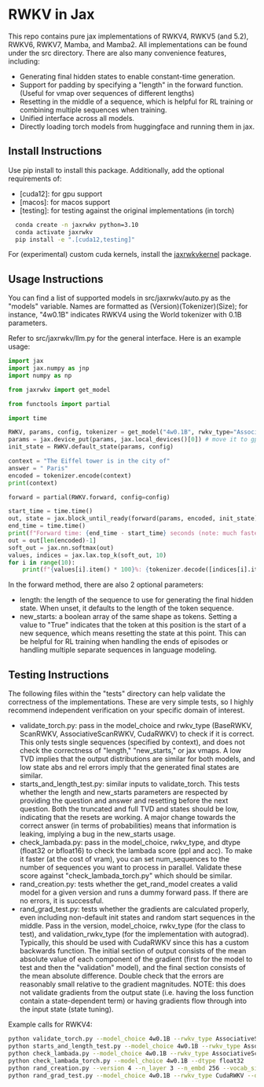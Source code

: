 # RWKV in Jax

This repo contains pure jax implementations of RWKV4, RWKV5 (and 5.2), RWKV6, RWKV7, Mamba, and Mamba2. All implementations can be found under the src directory. There are also many convenience features, including:
- Generating final hidden states to enable constant-time generation.
- Support for padding by specifying a "length" in the forward function. (Useful for vmap over sequences of different lengths)
- Resetting in the middle of a sequence, which is helpful for RL training or combining multiple sequences when training.
- Unified interface across all models.
- Directly loading torch models from huggingface and running them in jax.

## Install Instructions

Use pip install to install this package. Additionally, add the optional requirements of:
- [cuda12]: for gpu support
- [macos]: for macos support
- [testing]: for testing against the original implementations (in torch)

``` bash
  conda create -n jaxrwkv python=3.10
  conda activate jaxrwkv
  pip install -e ".[cuda12,testing]"
```

For (experimental) custom cuda kernels, install the [jaxrwkvkernel](https://github.com/bsarkar321/jaxrwkvkernel) package.

## Usage Instructions

You can find a list of supported models in src/jaxrwkv/auto.py as the "models" variable. Names are formatted as (Version)(Tokenizer)(Size); for instance, "4w0.1B" indicates RWKV4 using the World tokenizer with 0.1B parameters.

Refer to src/jaxrwkv/llm.py for the general interface. Here is an example usage:

``` python
import jax
import jax.numpy as jnp
import numpy as np

from jaxrwkv import get_model

from functools import partial

import time

RWKV, params, config, tokenizer = get_model("4w0.1B", rwkv_type="AssociativeScanRWKV", verbose=True, dtype=jnp.bfloat16)
params = jax.device_put(params, jax.local_devices()[0]) # move it to gpu (or whatever the default device is)
init_state = RWKV.default_state(params, config)

context = "The Eiffel tower is in the city of"
answer = " Paris"
encoded = tokenizer.encode(context)
print(context)

forward = partial(RWKV.forward, config=config)

start_time = time.time()
out, state = jax.block_until_ready(forward(params, encoded, init_state))
end_time = time.time()
print(f"Forward time: {end_time - start_time} seconds (note: much faster with jax.jit)")
out = out[len(encoded)-1]
soft_out = jax.nn.softmax(out)
values, indices = jax.lax.top_k(soft_out, 10)
for i in range(10):
    print(f"{values[i].item() * 100}%: {tokenizer.decode([indices[i].item()])}")
```

In the forward method, there are also 2 optional parameters:
- length: the length of the sequence to use for generating the final hidden state. When unset, it defaults to the length of the token sequence.
- new_starts: a boolean array of the same shape as tokens. Setting a value to "True" indicates that the token at this position is the start of a new sequence, which means resetting the state at this point. This can be helpful for RL training when handling the ends of episodes or handling multiple separate sequences in language modeling.

## Testing Instructions

The following files within the "tests" directory can help validate the correctness of the implementations. These are very simple tests, so I highly recommend independent verification on your specific domain of interest.

- validate_torch.py: pass in the model_choice and rwkv_type (BaseRWKV, ScanRWKV, AssociativeScanRWKV, CudaRWKV) to check if it is correct. This only tests single sequences (specified by context), and does not check the correctness of "length," "new_starts," or jax vmaps. A low TVD implies that the output distributions are similar for both models, and low state abs and rel errors imply that the generated final states are similar.
- starts_and_length_test.py: similar inputs to validate_torch. This tests whether the length and new_starts parameters are respected by providing the question and answer and resetting before the next question. Both the truncated and full TVD and states should be low, indicating that the resets are working. A major change towards the correct answer (in terms of probabilities) means that information is leaking, implying a bug in the new_starts usage.
- check_lambada.py: pass in the model_choice, rwkv_type, and dtype (float32 or bfloat16) to check the lambada score (ppl and acc). To make it faster (at the cost of vram), you can set num_sequences to the number of sequences you want to process in parallel. Validate these score against "check_lambada_torch.py" which should be similar.
- rand_creation.py: tests whether the get_rand_model creates a valid model for a given version and runs a dummy forward pass. If there are no errors, it is successful.
- rand_grad_test.py: tests whether the gradients are calculated properly, even including non-default init states and random start sequences in the middle. Pass in the version, model_choice, rwkv_type (for the class to test), and validation_rwkv_type (for the implementation with autograd). Typically, this should be used with CudaRWKV since this has a custom backwards function. The initial section of output consists of the mean absolute value of each component of the gradient (first for the model to test and then the "validation" model), and the final section consists of the mean absolute difference. Double check that the errors are reasonably small relative to the gradient magnitudes. NOTE: this does not validate gradients from the output state (i.e. having the loss function contain a state-dependent term) or having gradients flow through into the input state (state tuning).

Example calls for RWKV4:

``` bash
python validate_torch.py --model_choice 4w0.1B --rwkv_type AssociativeScanRWKV --dtype float32
python starts_and_length_test.py --model_choice 4w0.1B --rwkv_type AssociativeScanRWKV --dtype float32 # validation_rwkv_type can be anything that was previously validated by validate_torch
python check_lambada.py --model_choice 4w0.1B --rwkv_type AssociativeScanRWKV --dtype float32
python check_lambada_torch.py --model_choice 4w0.1B --dtype float32
python rand_creation.py --version 4 --n_layer 3 --n_embd 256 --vocab_size 10 --dtype float32 --rwkv_type AssociativeScanRWKV
python rand_grad_test.py --model_choice 4w0.1B --rwkv_type CudaRWKV --dtype float32 --batch_size 4 --sequence_length 32 --new_start_prob 0.1 --dtype float32 --validation_rwkv_type ScanRWKV
```

